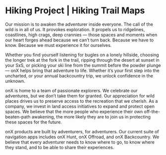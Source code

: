 # Hiking Project | Hiking Trail Maps

Our mission is to awaken the adventurer inside everyone.
The call of the wild is in all of us. It provokes exploration. It propels us to ridgelines, coastlines, high crags, deep crannies — those spaces and moments when our heart forges ahead because we can’t turn back. Because we have to know. Because we must experience it for ourselves. 

Whether you find yourself listening for bugles on a lonely hillside, choosing the longer trek at the fork in the trail, ripping through the desert at sunset in your SxS, or picking your ski line from the summit before the powder plunge — onX helps bring that adventure to life. Whether it’s your first step into the uncharted, or your annual backcountry trip, we unlock confidence in the unknown.

onX is home to a team of passionate explorers. We celebrate our adventures, but we don’t take them for granted. Our appreciation for wild places drives us to preserve access to the recreation that we cherish. As a company, we invest in land access initiatives to expand and protect open spaces. We believe that the more people who experience their own off-the-beaten-path awakening, the more likely they are to join us in protecting these spaces for the future.

onX products are built by adventurers, for adventurers. Our current suite of navigation apps includes onX Hunt, onX Offroad, and onX Backcountry. We believe that every adventurer needs to know where to go, to know where they stand, and to be able to share their experiences. 
